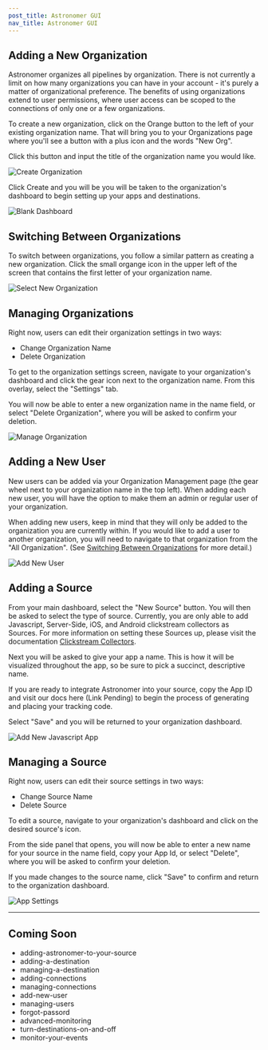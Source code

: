 ```yaml
---
post_title: Astronomer GUI
nav_title: Astronomer GUI
---
```


## Adding a New Organization

Astronomer organizes all pipelines by organization. There is not currently a limit on how many organizations you can have in your account - it's purely a matter of organizational preference. The benefits of using organizations extend to user permissions, where user access can be scoped to the connections of only one or a few organizations.

To create a new organization, click on the Orange button to the left of your existing organization name. That will bring you to your Organizations page where you'll see a button with a plus icon and the words "New Org".

Click this button and input the title of the organization name you would like.

![Create Organization](/1.0/assets/img/guides/gui-v2/create-new-org.gif)

Click Create and you will be  you will be taken to the organization's dashboard to begin setting up your apps and destinations.

![Blank Dashboard](/1.0/assets/img/guides/gui-v2/blank-dashboard.png)

## Switching Between Organizations

To switch between organizations, you follow a similar pattern as creating a new organization. Click the small organge icon in the upper left of the screen that contains the first letter of your organization name.

![Select New Organization](/1.0/assets/img/guides/gui-v2/switch-org.gif)

## Managing Organizations

Right now, users can edit their organization settings in two ways:

* Change Organization Name
* Delete Organization

To get to the organization settings screen, navigate to your organization's dashboard and click the gear icon next to the organization name. From this overlay, select the "Settings" tab.

You will now be able to enter a new organization name in the name field, or select "Delete Organization", where you will be asked to confirm your deletion.

![Manage Organization](/1.0/assets/img/guides/gui-v2/manage-org.gif)

## Adding a New User

New users can be added via your Organization Management page (the gear wheel next to your organization name in the top left). When adding each new user, you will have the option to make them an admin or regular user of your organization.

When adding new users, keep in mind that they will only be added to the organization you are currently within. If you would like to add a user to another organization, you will need to navigate to that organization from the "All Organization". (See [Switching Between Organizations](gui-v2/#switching-between-organizations) for more detail.)

![Add New User](/1.0/assets/img/guides/gui-v2/new-user.gif)

## Adding a Source

From your main dashboard, select the "New Source" button. You will then be asked to select the type of source. Currently, you are only able to add Javascript, Server-Side, iOS, and Android clickstream collectors as Sources. For more information on setting these Sources up, please visit the documentation [Clickstream Collectors](/1.0/streaming/clickstream/collectors/).

Next you will be asked to give your app a name. This is how it will be visualized throughout the app, so be sure to pick a succinct, descriptive name.

If you are ready to integrate Astronomer into your source, copy the App ID and visit our docs here (Link Pending) to begin the process of generating and placing your tracking code.

Select "Save" and you will be returned to your organization dashboard.

![Add New Javascript App](/1.0/assets/img/guides/gui-v2/add-new-javascript-app.gif)

## Managing a Source

Right now, users can edit their source settings in two ways:

* Change Source Name
* Delete Source

To edit a source, navigate to your organization's dashboard and click on the desired source's icon.

From the side panel that opens, you will now be able to enter a new name for your source in the name field, copy your App Id, or select "Delete", where you will be asked to confirm your deletion.

If you made changes to the source name, click "Save" to confirm and return to the organization dashboard.

![App Settings](/1.0/assets/img/guides/gui-v2/app-settings.gif)


---

## Coming Soon

- adding-astronomer-to-your-source
- adding-a-destination
- managing-a-destination
- adding-connections
- managing-connections
- add-new-user
- managing-users
- forgot-passord
- advanced-monitoring
- turn-destinations-on-and-off
- monitor-your-events
